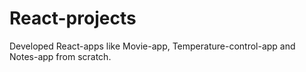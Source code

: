 # React-projects
Developed React-apps like Movie-app, Temperature-control-app and Notes-app from scratch.
